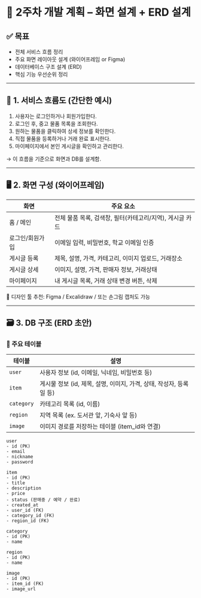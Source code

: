 # 📅 2주차 개발 계획 – 화면 설계 + ERD 설계

## ✅ 목표

- 전체 서비스 흐름 정리
- 주요 화면 레이아웃 설계 (와이어프레임 or Figma)
- 데이터베이스 구조 설계 (ERD)
- 핵심 기능 우선순위 정리

---

## 🧭 1. 서비스 흐름도 (간단한 예시)

1. 사용자는 로그인하거나 회원가입한다.
2. 로그인 후, 중고 물품 목록을 조회한다.
3. 원하는 물품을 클릭하여 상세 정보를 확인한다.
4. 직접 물품을 등록하거나 거래 완료 표시한다.
5. 마이페이지에서 본인 게시글을 확인하고 관리한다.

→ 이 흐름을 기준으로 화면과 DB를 설계함.

---

## 🖥️ 2. 화면 구성 (와이어프레임)

| 화면       | 주요 요소                              |
|----------|------------------------------------|
| 홈 / 메인   | 전체 물품 목록, 검색창, 필터(카테고리/지역), 게시글 카드 |
| 로그인/회원가입 | 이메일 입력, 비밀번호, 학교 이메일 인증            |
| 게시글 등록   | 제목, 설명, 가격, 카테고리, 이미지 업로드, 거래장소    |
| 게시글 상세   | 이미지, 설명, 가격, 판매자 정보, 거래상태          |
| 마이페이지    | 내 게시글 목록, 거래 상태 변경 버튼, 삭제          |

📌 디자인 툴 추천: Figma / Excalidraw / 또는 손그림 캡처도 가능

---

## 🗃️ 3. DB 구조 (ERD 초안)

### 📌 주요 테이블

| 테이블        | 설명                                           |
|------------|----------------------------------------------|
| `user`     | 사용자 정보 (id, 이메일, 닉네임, 비밀번호 등)                |
| `item`     | 게시물 정보 (id, 제목, 설명, 이미지, 가격, 상태, 작성자, 등록일 등) |
| `category` | 카테고리 목록 (id, 이름)                             |
| `region`   | 지역 목록 (ex. 도서관 앞, 기숙사 앞 등)                   |
| `image`    | 이미지 경로를 저장하는 테이블 (item_id와 연결)               |

```plaintext
user
- id (PK)
- email
- nickname
- password

item
- id (PK)
- title
- description
- price
- status (판매중 / 예약 / 완료)
- created_at
- user_id (FK)
- category_id (FK)
- region_id (FK)

category
- id (PK)
- name

region
- id (PK)
- name

image
- id (PK)
- item_id (FK)
- image_url

